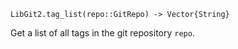 ```
LibGit2.tag_list(repo::GitRepo) -> Vector{String}
```

Get a list of all tags in the git repository `repo`.
